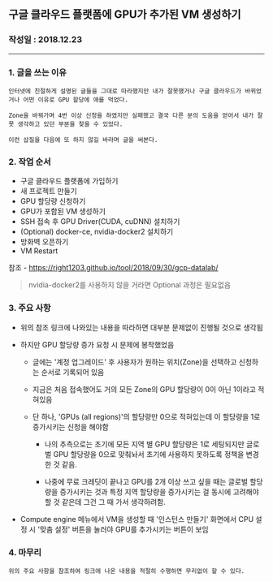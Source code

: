 ## 구글 클라우드 플랫폼에 GPU가 추가된 VM 생성하기 
### 작성일 : 2018.12.23

<hr/>

### **1. 글을 쓰는 이유**
    인터넷에 친절하게 설명된 글들을 그대로 따라했지만 내가 잘못했거나 구글 클라우드가 바뀌었거나 어떤 이유로 GPU 할당에 애를 먹었다.

    Zone을 바꿔가며 4번 이상 신청을 하였지만 실패했고 결국 다른 분의 도움을 얻어서 내가 잘못 생각하고 있던 부분을 찾을 수 있었다.
    
    이런 삽질을 다음에 또 하지 않길 바라며 글을 써본다.

### **2. 작업 순서**
* 구글 클라우드 플랫폼에 가입하기
* 새 프로젝트 만들기
* GPU 할당량 신청하기
* GPU가 포함된 VM 생성하기
* SSH 접속 후 GPU Driver(CUDA, cuDNN) 설치하기
* (Optional) docker-ce, nvidia-docker2 설치하기
* 방화벽 오픈하기
* VM Restart

참조 - https://right1203.github.io/tool/2018/09/30/gcp-datalab/
> nvidia-docker2를 사용하지 않을 거라면 Optional 과정은 필요없음

### **3. 주요 사항**
* 위의 참조 링크에 나와있는 내용을 따라하면 대부분 문제없이 진행될 것으로 생각됨
* 하지만 GPU 할당량 증가 요청 시 문제에 봉착했었음
  - 글에는 '계정 업그레이드' 후 사용자가 원하는 위치(Zone)을 선택하고 신청하는 순서로 기록되어 있음
  - 지금은 처음 접속했어도 거의 모든 Zone의 GPU 할당량이 0이 아닌 1이라고 적혀있음
  - 단 하나, 'GPUs (all regions)'의 할당량만 0으로 적혀있는데 이 할당량을 1로 증가시키는 신청을 해야함
    
    + 나의 추측으로는 초기에 모든 지역 별 GPU 할당량은 1로 세팅되지만 글로벌 GPU 할당량을 0으로 맞춰놔서 초기에 사용하지 못하도록 정책을 변경한 것 같음. 
    
    + 나중에 무료 크레딧이 끝나고 GPU를 2개 이상 쓰고 싶을 때는 글로벌 할당량을 증가시키는 것과 특정 지역 할당량을 증가시키는 걸 동시에 고려해야 할 것 같은데 그건 그 때 가서 생각하려함.

* Compute engine 메뉴에서 VM을 생성할 때 '인스턴스 만들기' 화면에서 CPU 설정 시 '맞춤 설정' 버튼을 눌러야 GPU를 추가시키는 버튼이 보임

### **4. 마무리**
    위의 주요 사항을 참조하여 링크에 나온 내용을 적절히 수행하면 무리없이 할 수 있다.
